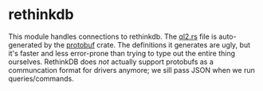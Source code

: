 # rethinkdb

This module handles connections to rethinkdb.  The [ql2.rs](https://github.com/jimberlage/rethinkdb.rs/blob/master/src/ql2.rs) file is auto-generated by the [protobuf](https://github.com/jimberlage/rethinkdb.rs/blob/master/Cargo.toml) crate.  The definitions it generates are ugly, but it's faster and less error-prone than trying to type out the entire thing ourselves.  RethinkDB does *not* actually support protobufs as a communcation format for drivers anymore; we sill pass JSON when we run queries/commands.
